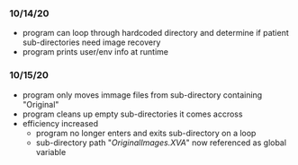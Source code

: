 ### 10/14/20
* program can loop through hardcoded directory and determine if patient sub-directories need image recovery
* program prints user/env info at runtime

### 10/15/20
* program only moves immage files from sub-directory containing "Original"
* program cleans up empty sub-directories it comes accross
* efficiency increased
    - program no longer enters and exits sub-directory on a loop
    - sub-directory path "*OriginalImages.XVA*" now referenced as global variable